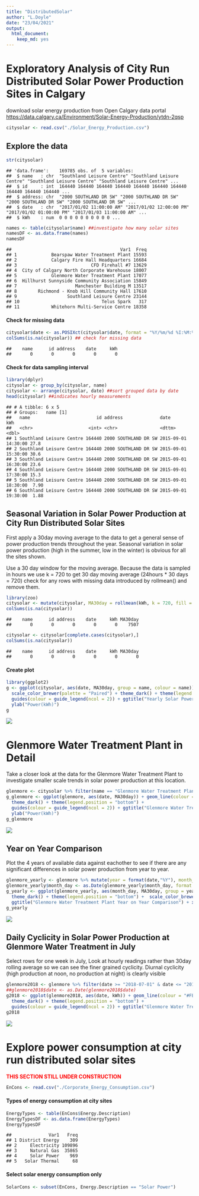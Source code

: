 ```yaml
---
title: "DistributedSolar"
author: "L.Doyle"
date: "23/04/2021"
output: 
  html_document: 
    keep_md: yes
---
```





# Exploratory Analysis of City Run Distributed Solar Power Production Sites in Calgary

download solar energy production from Open Calgary data portal 
https://data.calgary.ca/Environment/Solar-Energy-Production/ytdn-2qsp

```r
citysolar <- read.csv("./Solar_Energy_Production.csv")
```
## Explore the data

```r
str(citysolar)
```

```
## 'data.frame':	169785 obs. of  5 variables:
##  $ name   : chr  "Southland Leisure Centre" "Southland Leisure Centre" "Southland Leisure Centre" "Southland Leisure Centre" ...
##  $ id     : int  164440 164440 164440 164440 164440 164440 164440 164440 164440 164440 ...
##  $ address: chr  "2000 SOUTHLAND DR SW" "2000 SOUTHLAND DR SW" "2000 SOUTHLAND DR SW" "2000 SOUTHLAND DR SW" ...
##  $ date   : chr  "2017/01/02 11:00:00 AM" "2017/01/02 12:00:00 PM" "2017/01/02 01:00:00 PM" "2017/01/03 11:00:00 AM" ...
##  $ kWh    : num  0 0 0 0 0 0 0 0 0 0 ...
```

```r
names <- table(citysolar$name) ##investigate how many solar sites
namesDF <- as.data.frame(names)
namesDF
```

```
##                                         Var1  Freq
## 1             Bearspaw Water Treatment Plant 15593
## 2             Calgary Fire Hall Headquarters 16684
## 3                            CFD Firehall #7 13629
## 4  City of Calgary North Corporate Warehouse 18007
## 5             Glenmore Water Treatment Plant 17077
## 6  Hillhurst Sunnyside Community Association 15849
## 7                      Manchester Building M 13517
## 8        Richmond - Knob Hill Community Hall 17610
## 9                   Southland Leisure Centre 23144
## 10                               Telus Spark   317
## 11            Whitehorn Multi-Service Centre 18358
```

#### Check for missing data

```r
citysolar$date <- as.POSIXct(citysolar$date, format = "%Y/%m/%d %I:%M:%S %p") ##type str to date
colSums(is.na(citysolar)) ## check for missing data
```

```
##    name      id address    date     kWh 
##       0       0       0       0       0
```
#### Check for data sampling interval

```r
library(dplyr)
citysolar <- group_by(citysolar, name)
citysolar <- arrange(citysolar, date) ##sort grouped data by date
head(citysolar) ##indicates hourly measurements
```

```
## # A tibble: 6 x 5
## # Groups:   name [1]
##   name                         id address              date                  kWh
##   <chr>                     <int> <chr>                <dttm>              <dbl>
## 1 Southland Leisure Centre 164440 2000 SOUTHLAND DR SW 2015-09-01 14:30:00 27.8 
## 2 Southland Leisure Centre 164440 2000 SOUTHLAND DR SW 2015-09-01 15:30:00 30.6 
## 3 Southland Leisure Centre 164440 2000 SOUTHLAND DR SW 2015-09-01 16:30:00 23.6 
## 4 Southland Leisure Centre 164440 2000 SOUTHLAND DR SW 2015-09-01 17:30:00 15.3 
## 5 Southland Leisure Centre 164440 2000 SOUTHLAND DR SW 2015-09-01 18:30:00  7.90
## 6 Southland Leisure Centre 164440 2000 SOUTHLAND DR SW 2015-09-01 19:30:00  1.88
```

## Seasonal Variation in Solar Power Production at City Run Distributed Solar Sites
First apply a 30day moving average to the data to get a general sense of power production trends throughout the year. Seasonal variation in solar power production (high in the summer, low in the winter) is obvious for all the sites shown.

Use a 30 day window for the moving average. Because the data is sampled in hours we use k = 720 to get 30 day moving average (24hours * 30 days = 720)
check for any rows with missing data introduced by rollmean() and remove them.

```r
library(zoo)
citysolar <- mutate(citysolar, MA30day = rollmean(kWh, k = 720, fill = NA))
colSums(is.na(citysolar))
```

```
##    name      id address    date     kWh MA30day 
##       0       0       0       0       0    7507
```

```r
citysolar <- citysolar[complete.cases(citysolar),]
colSums(is.na(citysolar))
```

```
##    name      id address    date     kWh MA30day 
##       0       0       0       0       0       0
```

#### Create plot

```r
library(ggplot2)
g <- ggplot(citysolar, aes(date, MA30day, group = name, colour = name)) + geom_line() +
  scale_color_brewer(palette = "Paired") + theme_dark() + theme(legend.position = "bottom") +
  guides(colour = guide_legend(ncol = 2)) + ggtitle("Yearly Solar Power Production Trends") + xlab("Date") +
  ylab("Power(kWh)")
g
```

![](DistributedSolarRMD_files/figure-html/create_plot-1.png)<!-- -->

# Glenmore Water Treatment Plant in Detail
Take a closer look at the data for the Glenmore Water Treatment Plant to investigate smaller scale trends in solar power production at this location.

```r
glenmore <- citysolar %>% filter(name == "Glenmore Water Treatment Plant")
g_glenmore <- ggplot(glenmore, aes(date, MA30day)) + geom_line(colour = "#FB9A99") +
  theme_dark() + theme(legend.position = "bottom") +
  guides(colour = guide_legend(ncol = 2)) + ggtitle("Glenmore Water Treatment Plant Solar Power Production") + xlab("Date") +
  ylab("Power(kWh)")
g_glenmore
```

![](DistributedSolarRMD_files/figure-html/subset_Glenmore-1.png)<!-- -->

## Year on Year Comparison 

Plot the 4 years of available data against eachother to see if there are any significant differences in solar power production from year to year.


```r
glenmore_yearly <- glenmore %>% mutate(year = format(date,"%Y"), month_day = format(date, "%m-%d %I:%M:%S %p"))
glenmore_yearly$month_day <- as.Date(glenmore_yearly$month_day, format = "%m-%d %I:%M:%S %p")
g_yearly <- ggplot(glenmore_yearly, aes(month_day, MA30day, group = year, color = year)) + geom_line() +
  theme_dark() + theme(legend.position = "bottom") +  scale_color_brewer(palette = "Paired") +
  ggtitle("Glenmore Water Treatment Plant Year on Year Comparison") + xlab("Date") + ylab("Power(kWh)") + scale_x_date(date_labels = "%m", date_breaks = "1 month")
g_yearly
```

![](DistributedSolarRMD_files/figure-html/yearly_compare-1.png)<!-- -->

## Daily Cyclicity in Solar Power Production at Glenmore Water Treatment in July 

Select rows for one week in July, Look at hourly readings rather than 30day rolling average so we can see the finer grained cyclicity. Diurnal cyclicity (high production at noon, no production at night) is clearly visible

```r
glenmore2018 <- glenmore %>% filter(date >= "2018-07-01" & date <= "2018-07-08")
##glenmore2018$date <- as.Date(glenmore2018$date)
g2018 <- ggplot(glenmore2018, aes(date, kWh)) + geom_line(colour = "#FB9A99") +
  theme_dark() + theme(legend.position = "bottom") +
  guides(colour = guide_legend(ncol = 2)) + ggtitle("Glenmore Water Treatment Plant 2018 Solar Power Production") + xlab("Date") + ylab("Power(kWh)")
g2018
```

![](DistributedSolarRMD_files/figure-html/subset_2018-1.png)<!-- -->

# Explore power consumption at city run distributed solar sites
<span style="color:red">**THIS SECTION STILL UNDER CONSTRUCTION**</span>

```r
EnCons <- read.csv("./Corporate_Energy_Consumption.csv")
```
#### Types of energy consumption at city sites

```r
EnergyTypes <- table(EnCons$Energy.Description)
EnergyTypesDF <- as.data.frame(EnergyTypes)
EnergyTypesDF
```

```
##              Var1   Freq
## 1 District Energy    309
## 2     Electricity 109896
## 3     Natural Gas  35865
## 4     Solar Power    969
## 5   Solar Thermal     68
```
#### Select solar energy consumption only

```r
SolarCons <- subset(EnCons, Energy.Description == "Solar Power")
```




